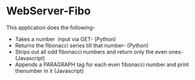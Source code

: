 # WebServer-Fibo

This application does the following- 
- Takes​ ​a​ ​number​ ​ ​input​ ​via​ ​GET- (Python)
- Returns​ ​the​ ​fibonacci​ ​series​ ​till​ ​that​ ​number- (Python)
- Strips​ ​out​ ​all​ ​odd​ ​fibonacci​ ​numbers​ ​and​ ​return​ ​only​ ​the​ ​even​ ​ones- (Javascript)
- Appends​ ​a​ ​PARAGRAPH​ ​tag​ ​for​ ​each​ ​even​ ​fibonacci​ ​number​ ​and​ ​print​ ​the​ ​number​ ​in​ ​it (Javascript)

